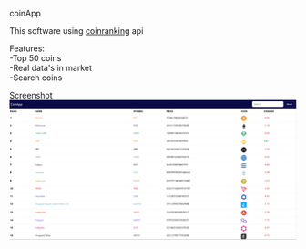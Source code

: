 coinApp

This software using [coinranking](https://coinranking.com/) api 

Features:<br>
-Top 50 coins
<br>
-Real data's in market
<br>
-Search coins

Screenshot
![](./img/projectImg.png)
